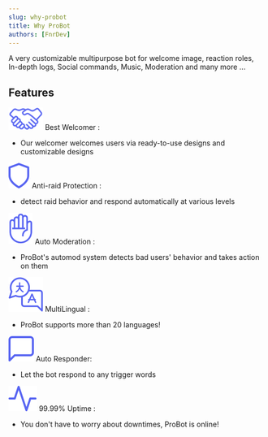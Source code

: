 ```yaml
---
slug: why-probot
title: Why ProBot
authors: [FnrDev]
---
```


A very customizable multipurpose bot for welcome image, reaction roles, In-depth logs, Social commands, Music, Moderation and many more ...

## Features

![img](../../static/img/welcomer.svg) Best Welcomer :

- Our welcomer welcomes users via ready-to-use designs and customizable designs

![img_2](../../static/img/anti-raid.svg) Anti-raid Protection :

- detect raid behavior and respond automatically at various levels

![img_3](../../static/img/auto-moderation.svg) Auto Moderation :

- ProBot's automod system detects bad users' behavior and takes action on them

![img_4](../../static/img/language.svg) MultiLingual :

- ProBot supports more than 20 languages!

![img_5](../../static/img/auto-responder.svg) Auto Responder:

- Let the bot respond to any trigger words

![img_6](../../static/img/uptime.svg) 99.99% Uptime :

- You don't have to worry about downtimes, ProBot is online!